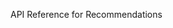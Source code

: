 <!-- 
NavPath: Recommendations
LinkLabel: API Reference
ExternalLink: https://westus.dev.cognitive.microsoft.com/docs/services/Recommendations.V4.0
Weight: 15
-->

API Reference for Recommendations
